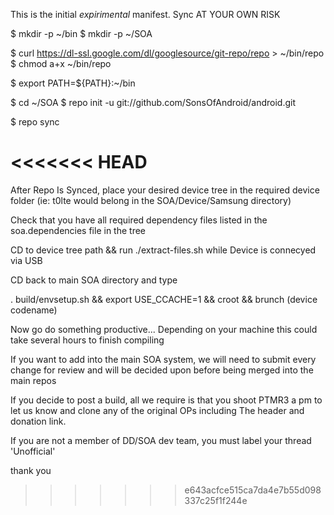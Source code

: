 This is the initial *expirimental* manifest. Sync AT YOUR OWN RISK 


$ mkdir -p ~/bin
$ mkdir -p ~/SOA

$ curl https://dl-ssl.google.com/dl/googlesource/git-repo/repo > ~/bin/repo
$ chmod a+x ~/bin/repo

$ export PATH=${PATH}:~/bin

$ cd ~/SOA
$ repo init -u git://github.com/SonsOfAndroid/android.git

$ repo sync

<<<<<<< HEAD
=======
After Repo Is Synced, place your desired device tree in the required device folder (ie: t0lte would belong in the SOA/Device/Samsung directory)

Check that you have all required dependency files listed in the soa.dependencies file in the tree

CD to device tree path && run ./extract-files.sh while Device is connecyed via USB

CD back to main SOA directory and type

. build/envsetup.sh && export USE_CCACHE=1 && croot && brunch (device codename)

Now go do something productive... Depending on your machine this could take several hours to finish compiling





If you want to add into the main SOA system, we will need to submit every change for review and will be decided upon before being merged into the main repos




If you decide to post a build, all we require is that you shoot PTMR3 a pm to let us know
 and clone any of the original OPs including The header and donation link. 

If you are not a member of DD/SOA dev team, you must label your thread 'Unofficial'

thank you



>>>>>>> e643acfce515ca7da4e7b55d098337c25f1f244e
